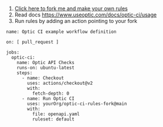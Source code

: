 1. [Click here to fork me and make your own rules ](https://github.com/opticdev/optic-ci-starter/fork)
2. Read docs https://www.useoptic.com/docs/optic-ci/usage
3. Run rules by adding an action pointing to your fork

```
name: Optic CI example workflow definition

on: [ pull_request ]

jobs:
  optic-ci:
    name: Optic API Checks
    runs-on: ubuntu-latest
    steps:
      - name: Checkout
        uses: actions/checkout@v2
        with:
          fetch-depth: 0
      - name: Run Optic CI
        uses: yourOrg/optic-ci-rules-fork@main
        with:
          file: openapi.yaml
          ruleset: default
```
